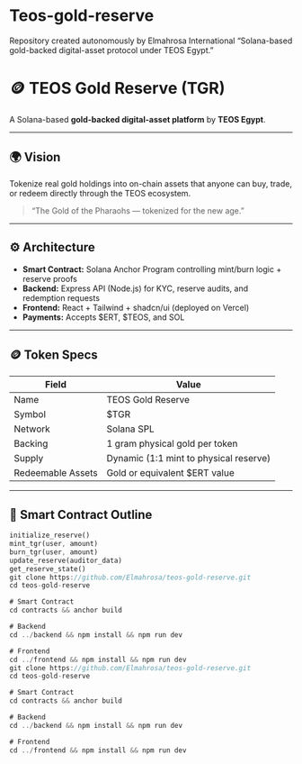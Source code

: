 # Teos-gold-reserve
Repository created autonomously  by Elmahrosa International
“Solana-based gold-backed digital-asset protocol under TEOS Egypt.”
# 🪙 TEOS Gold Reserve (TGR)

A Solana-based **gold-backed digital-asset platform** by **TEOS Egypt**.

---

## 🌍 Vision
Tokenize real gold holdings into on-chain assets that anyone can buy, trade, or redeem directly through the TEOS ecosystem.

> “The Gold of the Pharaohs — tokenized for the new age.”

---

## ⚙️ Architecture
- **Smart Contract:** Solana Anchor Program controlling mint/burn logic + reserve proofs  
- **Backend:** Express API (Node.js) for KYC, reserve audits, and redemption requests  
- **Frontend:** React + Tailwind + shadcn/ui (deployed on Vercel)  
- **Payments:** Accepts $ERT, $TEOS, and SOL  

---

## 🪙 Token Specs
| Field | Value |
|-------|-------|
| Name | TEOS Gold Reserve |
| Symbol | $TGR |
| Network | Solana SPL |
| Backing | 1 gram physical gold per token |
| Supply | Dynamic (1:1 mint to physical reserve) |
| Redeemable Assets | Gold or equivalent $ERT value |

---

## 🧱 Smart Contract Outline
```rust
initialize_reserve()
mint_tgr(user, amount)
burn_tgr(user, amount)
update_reserve(auditor_data)
get_reserve_state()
git clone https://github.com/Elmahrosa/teos-gold-reserve.git
cd teos-gold-reserve

# Smart Contract
cd contracts && anchor build

# Backend
cd ../backend && npm install && npm run dev

# Frontend
cd ../frontend && npm install && npm run dev
git clone https://github.com/Elmahrosa/teos-gold-reserve.git
cd teos-gold-reserve

# Smart Contract
cd contracts && anchor build

# Backend
cd ../backend && npm install && npm run dev

# Frontend
cd ../frontend && npm install && npm run dev

